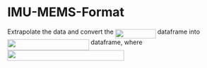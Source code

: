 # IMU-MEMS-Format
Extrapolate the data and convert the <img src="https://rawgit.com/vinayprabhu/IMU-MEMS-Format/master/svgs/a84e8e5cb0547bdc1a4298002a55c385.svg?invert_in_darkmode" align=middle width=91.358685pt height=21.10779pt/> dataframe into <img src="https://rawgit.com/vinayprabhu/IMU-MEMS-Format/master/svgs/5e508d64c8a7cc9b16f428379e395e59.svg?invert_in_darkmode" align=middle width=184.89273pt height=24.5652pt/> dataframe, where <img src="https://rawgit.com/vinayprabhu/IMU-MEMS-Format/master/svgs/b32da0d4c06ae9050983b99dafbd8dd4.svg?invert_in_darkmode" align=middle width=263.61588pt height=24.5652pt/>
